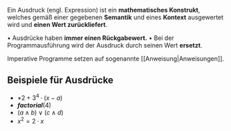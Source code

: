 Ein Ausdruck (engl. Expression) ist ein **mathematisches Konstrukt**, welches
gemäß einer gegebenen **Semantik** und eines **Kontext** ausgewertet wird und
**einen Wert zurückliefert**.

• Ausdrücke haben **immer einen Rückgabewert.**
• Bei der Programmausführung wird der Ausdruck durch seinen Wert **ersetzt**.

Imperative Programme setzen auf sogenannte [[Anweisung|Anweisungen]].


## Beispiele für Ausdrücke

* *$2 + 3^4 · (x − a)$
* ***factorial***(4)
* $(a \land b) ∨ (c ∧ d)$
* $x^2 = 2 · x$